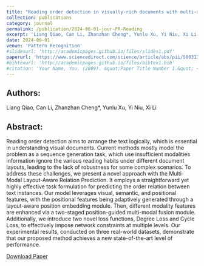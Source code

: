 ```yaml
---
title: "Reading order detection in visually-rich documents with multi-modal layout-aware relation prediction"
collection: publications
category: journal
permalink: /publication/2024-06-01-jour-PR-Reading
excerpt: 'Liang Qiao, Can Li, Zhanzhan Cheng*, Yunlu Xu, Yi Niu, Xi Li'
date: 2024-06-01
venue: 'Pattern Recognition'
#slidesurl: 'http://academicpages.github.io/files/slides1.pdf'
paperurl: 'https://www.sciencedirect.com/science/article/abs/pii/S0031320324000657'
#bibtexurl: 'http://academicpages.github.io/files/bibtex1.bib'
#citation: 'Your Name, You. (2009). &quot;Paper Title Number 1.&quot; <i>Journal 1</i>. 1(1).'
---
```

Authors:
------
Liang Qiao, Can Li, Zhanzhan Cheng*, Yunlu Xu, Yi Niu, Xi Li

Abstract:
------
Reading order detection aims to arrange the text logically, which is essential in understanding visual documents. Current methods mostly model the problem as a sequence generation task, which use insufficient modalities information ignore the various reading habits under different document layouts, leading to the lack of robustness for some complex scenarios. To address these challenges, we present a novel approach with the Multi-Modal Layout-Aware Relation Prediction. It employs a straightforward yet highly effective task formulation for predicting the order relation between text instances. Our model leverages visual, semantic, and positional features, with the positional features being adaptively generated through a layout-aware position embedding module. Then, different modality features are enhanced via a two-staged position-guided multi-modal fusion module. Additionally, we introduce two novel loss functions, Degree Loss and Cycle Loss, to effectively impose network constraints at multiple levels. Our experimental results, conducted on three real-world datasets, demonstrate that our proposed method achieves a new state-of-the-art level of performance.

[Download Paper](https://www.sciencedirect.com/science/article/abs/pii/S0031320324000657)